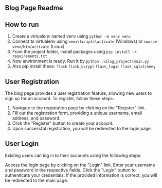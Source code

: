 ## Blog Page Readme

## How to run
1. Create a virtualenv named venv using `python -m venv venv`
2. Connect to virtualenv using `venv\Scripts\activate` (Windows) or `source venv/bin/activate` (Linux)
3. From the project folder, install packages using `pip install -r requirements.txt`
4. Now environment is ready. Run it by `python .\blog_project\main.py`
5. Also pip install these: `flask` `flask_bcrypt` `flask_login` `flask_sqlalchemy`


## User Registration
The blog page provides a user registration feature, allowing new users to sign up for an account. To register, follow these steps:

1. Navigate to the registration page by clicking on the "Register" link.
2. Fill out the registration form, providing a unique username, email address, and password.
3. Click the "Register" button to create your account.
4. Upon successful registration, you will be redirected to the login page.


## User Login
Existing users can log in to their accounts using the following steps:

Access the login page by clicking on the "Login" link.
Enter your username and password in the respective fields.
Click the "Login" button to authenticate your credentials.
If the provided information is correct, you will be redirected to the main page.
